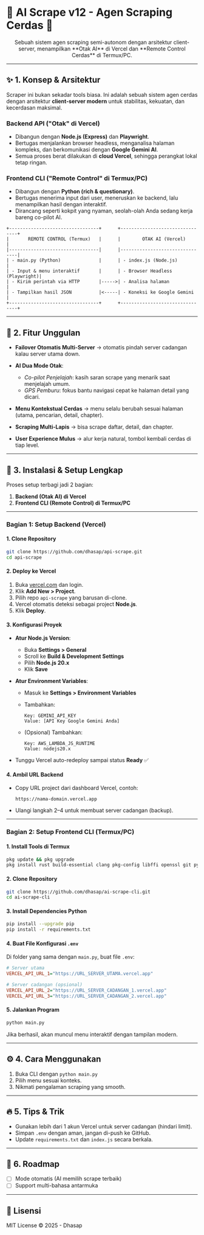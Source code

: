 # 📖 AI Scrape v12 - Agen Scraping Cerdas 🚀

<div align="center">
Sebuah sistem agen scraping semi-autonom dengan arsitektur client-server, menampilkan **Otak AI** di Vercel dan **Remote Control Cerdas** di Termux/PC.
</div>

---

## ✨ 1. Konsep & Arsitektur

Scraper ini bukan sekadar tools biasa. Ini adalah sebuah sistem agen cerdas dengan arsitektur **client-server modern** untuk stabilitas, kekuatan, dan kecerdasan maksimal.

### Backend API ("Otak" di Vercel)

* Dibangun dengan **Node.js (Express)** dan **Playwright**.
* Bertugas menjalankan browser headless, menganalisa halaman kompleks, dan berkomunikasi dengan **Google Gemini AI**.
* Semua proses berat dilakukan di **cloud Vercel**, sehingga perangkat lokal tetap ringan.

### Frontend CLI ("Remote Control" di Termux/PC)

* Dibangun dengan **Python (rich & questionary)**.
* Bertugas menerima input dari user, meneruskan ke backend, lalu menampilkan hasil dengan interaktif.
* Dirancang seperti kokpit yang nyaman, seolah-olah Anda sedang kerja bareng co-pilot AI.

```
+---------------------------------+      +--------------------------------+
|       REMOTE CONTROL (Termux)   |      |        OTAK AI (Vercel)        |
|---------------------------------|      |--------------------------------|
| - main.py (Python)              |      | - index.js (Node.js)           |
| - Input & menu interaktif       |      | - Browser Headless (Playwright)|
| - Kirim perintah via HTTP       |----->| - Analisa halaman              |
| - Tampilkan hasil JSON          |<-----| - Koneksi ke Google Gemini     |
+---------------------------------+      +--------------------------------+
```

---

## 🌟 2. Fitur Unggulan

* **Failover Otomatis Multi-Server** → otomatis pindah server cadangan kalau server utama down.
* **AI Dua Mode Otak**:

  * *Co-pilot Penjelajah*: kasih saran scrape yang menarik saat menjelajah umum.
  * *GPS Pemburu*: fokus bantu navigasi cepat ke halaman detail yang dicari.
* **Menu Kontekstual Cerdas** → menu selalu berubah sesuai halaman (utama, pencarian, detail, chapter).
* **Scraping Multi-Lapis** → bisa scrape daftar, detail, dan chapter.
* **User Experience Mulus** → alur kerja natural, tombol kembali cerdas di tiap level.

---

## 🚀 3. Instalasi & Setup Lengkap

Proses setup terbagi jadi 2 bagian:

1. **Backend (Otak AI) di Vercel**
2. **Frontend CLI (Remote Control) di Termux/PC**

---

### Bagian 1: Setup Backend (Vercel)

#### 1. Clone Repository

```bash
git clone https://github.com/dhasap/api-scrape.git
cd api-scrape
```

#### 2. Deploy ke Vercel

1. Buka [vercel.com](https://vercel.com) dan login.
2. Klik **Add New > Project**.
3. Pilih repo `api-scrape` yang barusan di-clone.
4. Vercel otomatis deteksi sebagai project **Node.js**.
5. Klik **Deploy**.

#### 3. Konfigurasi Proyek

* **Atur Node.js Version**:

  * Buka **Settings > General**
  * Scroll ke **Build & Development Settings**
  * Pilih **Node.js 20.x**
  * Klik **Save**

* **Atur Environment Variables**:

  * Masuk ke **Settings > Environment Variables**
  * Tambahkan:

    ```
    Key: GEMINI_API_KEY
    Value: [API Key Google Gemini Anda]
    ```
  * (Opsional) Tambahkan:

    ```
    Key: AWS_LAMBDA_JS_RUNTIME
    Value: nodejs20.x
    ```

* Tunggu Vercel auto-redeploy sampai status **Ready** ✅

#### 4. Ambil URL Backend

* Copy URL project dari dashboard Vercel, contoh:

  ```
  https://nama-domain.vercel.app
  ```
* Ulangi langkah 2–4 untuk membuat server cadangan (backup).

---

### Bagian 2: Setup Frontend CLI (Termux/PC)

#### 1. Install Tools di Termux

```bash
pkg update && pkg upgrade
pkg install rust build-essential clang pkg-config libffi openssl git python-pip
```

#### 2. Clone Repository

```bash
git clone https://github.com/dhasap/ai-scrape-cli.git
cd ai-scrape-cli
```

#### 3. Install Dependencies Python

```bash
pip install --upgrade pip
pip install -r requirements.txt
```

#### 4. Buat File Konfigurasi `.env`

Di folder yang sama dengan `main.py`, buat file `.env`:

```ini
# Server utama
VERCEL_API_URL_1="https://URL_SERVER_UTAMA.vercel.app"

# Server cadangan (opsional)
VERCEL_API_URL_2="https://URL_SERVER_CADANGAN_1.vercel.app"
VERCEL_API_URL_3="https://URL_SERVER_CADANGAN_2.vercel.app"
```

#### 5. Jalankan Program

```bash
python main.py
```

Jika berhasil, akan muncul menu interaktif dengan tampilan modern.

---

## ⚙️ 4. Cara Menggunakan

1. Buka CLI dengan `python main.py`
2. Pilih menu sesuai konteks.
3. Nikmati pengalaman scraping yang smooth.

---

## 🔥 5. Tips & Trik

* Gunakan lebih dari 1 akun Vercel untuk server cadangan (hindari limit).
* Simpan `.env` dengan aman, jangan di-push ke GitHub.
* Update `requirements.txt` dan `index.js` secara berkala.

---

## 📌 6. Roadmap

* [ ] Mode otomatis (AI memilih scrape terbaik)
* [ ] Support multi-bahasa antarmuka

---

## 📄 Lisensi

MIT License © 2025 - Dhasap
